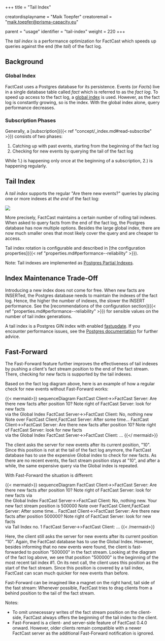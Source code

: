 +++
title = "Tail Index"

creatordisplayname = "Maik Toepfer"
creatoremail = "maik.toepfer@prisma-capacity.eu"

parent = "usage"
identifier = "tail-index"
weight = 220
+++

The *tail index* is a performance optimization for FactCast which speeds up queries 
against the end (the *tail*) of the fact log.

Background
----------

### Global Index

FactCast uses a Postgres database for its persistence. Events (or *Facts*) live in a single database table
called *fact* which is referred to as the *fact log*. To speed up access to the fact log, 
a [global index](https://www.postgresql.org/docs/11/textsearch-indexes.html) is used. 
However, as the fact log is constantly growing, so is the index. 
With the global index alone, query performance decreases.


### Subscription Phases

Generally, a [subscription]({{< ref "concept/_index.md#read-subscribe" >}}) consists of two phases:
1. Catching up with past events, starting from the beginning of the fact log
2. Checking for new events by querying the tail of the fact log

While 1.) is happening only once at the beginning of a subscription, 2.) is happening regularly. 


Tail Index
----------

A *tail index* supports the regular "Are there new events?" queries by placing one or more indexes 
at *the end* of the fact log:

![](../tail-index.png)

More precisely, FactCast maintains a certain number of rolling tail indexes.
When asked to query facts from the end of the fact log, 
the Postgres database has now multiple options. Besides the large global index, there are now much smaller ones
that most likely cover the query and are cheaper to access.  


Tail index rotation is configurable and described in [the configuration properties]({{< ref "properties.md#performance--reliability" >}}).


Note: Tail indexes are implemented as [Postgres Partial Indexes](https://www.postgresql.org/docs/11/indexes-partial.html). 


Index Maintenance Trade-Off
---------------------------
Introducing a new index does not come for free. When new facts are INSERTed, the Postgres database needs to maintain
the indexes of the fact log.  Hence, the higher the number of indexes, the slower the INSERT performance. 
See the [recommendations of the configuration section]({{< ref "properties.md#performance--reliability" >}}) for sensible values 
on the number of tail index generations. 

 A tail index is a Postgres GIN index with enabled [fastupdate](https://www.postgresql.org/docs/11/sql-createindex.html).
 If you encounter performance issues, see the [Postgres documentation](https://www.postgresql.org/docs/11/gin-implementation.html#GIN-FAST-UPDATE) for further advice.


Fast-Forward
------------
The Fast-Forward feature further improves the effectiveness of tail indexes by pushing a client's fact stream position to the end of the fact stream. 
There, checking for new facts is supported by the tail indexes.    

Based on the fact log diagram above, here is an example of how a regular check for new events without Fast-Forward works:  

{{< mermaid>}}
sequenceDiagram
    FactCast Client->>FactCast Server: Are there new facts after position 10?
    Note right of FactCast Server: look for new facts <br/> via the Global Index
    FactCast Server->>FactCast Client: No, nothing new
    Note over FactCast Client,FactCast Server: After some time...
    FactCast Client->>FactCast Server: Are there new facts after position 10?
    Note right of FactCast Server: look for new facts <br/> via the Global Index
    FactCast Server->>FactCast Client: ...
{{</ mermaid>}}

The client asks the server for new events after its current position, "10". Since
this position is not at the tail of the fact log anymore, the FactCast database has to use the expensive Global index
to check for new facts. As there are no recent events, the fact stream position stays at "10", and after a while, 
the same expensive query via the Global index is repeated.

With Fast-Forward the situation is different:

{{< mermaid>}}
sequenceDiagram
    FactCast Client->>FactCast Server: Are there new facts after position 10?
    Note right of FactCast Server: look for new facts via <br/> the Global Index
    FactCast Server->>FactCast Client: No, nothing new. Your new fact stream position is 500000 
    Note over FactCast Client,FactCast Server: After some time...
    FactCast Client->>FactCast Server: Are there new facts after position 500000?
    Note right of FactCast Server: look for new facts <br/> via Tail Index no. 1
    FactCast Server->>FactCast Client: ...
{{< /mermaid>}}

Here, the client still asks the server for new events after its current position "10". Again,
the FactCast database has to use the Global Index. However, besides informing that no new events were found,
the client is fast-forwarded to position "500000" in the fact stream. Looking at the diagram of the fact log above, we see that position
"500000" is the beginning of the most recent tail index #1. On its next call, the client uses this position as the start of the fact stream.
Since this position is covered by a tail index, FactCast can scan much quicker for new events than before. 

Fast-Forward can be imagined like a magnet on the right hand, tail side of the fast stream: Whenever possible, 
FactCast tries to drag clients from a behind position to the tail of the fact stream.

Notes:
- To omit unnecessary writes of the fact stream position on the client-side, FactCast always offers the beginning of
  the tail index to the client.
- Fast-Forward is a client- and server-side feature of FactCast 0.4.0 onward. However, older clients remain compatible
with a newer FactCast server as the additional Fast-Forward notification is ignored. 
   